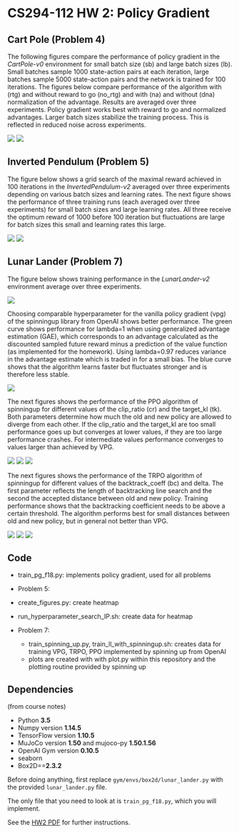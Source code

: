 # CS294-112 HW 2: Policy Gradient

## Cart Pole (Problem 4)

The following figures compare the performance of policy gradient in the <em>CartPole-v0</em> environment for small batch size (sb) and large batch sizes (lb). Small batches sample 1000 state-action pairs at each iteration, large batches sample 5000 state-action pairs and the network is trained for 100 iterations. The figures below compare performance of the algorithm with (rtg) and without reward to go (no_rtg) and with (na) and without (dna) normalization of the advantage. Results are averaged over three experiments. Policy gradient works best with reward to go and normalized advantages. Larger batch sizes stabilize the training process. This is reflected in reduced noise across experiments.

![](sb_performance_CartPole.png)
![](lb_performance_CartPole.png)

## Inverted Pendulum (Problem 5)

The figure below shows a grid search of the maximal reward achieved in 100 iterations in the <em>InvertedPendulum-v2</em> averaged over three experiments depending on various batch sizes and learning rates.
The next figure shows the performance of three training runs (each averaged over three experiments) for small batch sizes and large learning rates. All three receive the optimum reward of 1000 before 100 iteration but fluctuations are large for batch sizes this small and learning rates this large.

![](hyperparameter_search_IP.png)
![](InvertedPendulum_performance.png)


## Lunar Lander (Problem 7)

The figure below shows training performance in the <em>LunarLander-v2</em> environment average over three experiments.

![](ll_b40000_r0.005.png)

Choosing comparable hyperparameter for the vanilla policy gradient (vpg) of
the spinningup library from OpenAI shows better performance. The green curve
shows performance for lambda=1 when using generalized advantage estimation (GAE),
which corresponds to an advantage calculated as the discounted sampled future
reward minus a prediction of the value function (as implemented for the homework).
Using lambda=0.97 reduces variance in the advantage estimate which is traded in
for a small bias. The blue curve shows that the algorithm learns faster but fluctuates
stronger and is therefore less stable.

![](ll_vpg.png)

The next figures shows the performance of the PPO algorithm of spinningup for
different values of the clip_ratio (cr) and the target_kl (tk). Both parameters
determine how much the old and new policy are allowed to diverge from each other.
If the clip_ratio and the target_kl are too small performance goes up but
converges at lower values, if they are too large performance crashes. For
intermediate values performance converges to values larger than achieved by VPG.

![](ll_cr0.1.png)
![](ll_cr0.2.png)
![](ll_cr0.3.png)

The next figures shows the performance of the TRPO algorithm of spinningup for
different values of the backtrack_coeff (bc) and delta. The first parameter reflects
the length of backtracking line search and the second the accepted distance between
old and new policy. Training performance shows that the backtracking coefficient
needs to be above a certain threshold. The algorithm performs best for small distances
between old and new policy, but in general not better than VPG.

![](ll_bc0.25.png)
![](ll_bc0.5.png)
![](ll_bc0.75.png)

## Code

* train_pg_f18.py: implements policy gradient, used for all problems


* Problem 5:
 *  create_figures.py: create heatmap
 *  run_hyperparameter_search_IP.sh: create data for heatmap


* Problem 7:
  * train_spinning_up.py, train_ll_with_spinningup.sh: creates data for training
    VPG, TRPO, PPO implemented by spinning up from OpenAI
  * plots are created with with plot.py within this repository and the plotting
    routine provided by spinning up

## Dependencies
(from course notes)
 * Python **3.5**
 * Numpy version **1.14.5**
 * TensorFlow version **1.10.5**
 * MuJoCo version **1.50** and mujoco-py **1.50.1.56**
 * OpenAI Gym version **0.10.5**
 * seaborn
 * Box2D==**2.3.2**

Before doing anything, first replace `gym/envs/box2d/lunar_lander.py` with the provided `lunar_lander.py` file.

The only file that you need to look at is `train_pg_f18.py`, which you will implement.

See the [HW2 PDF](http://rail.eecs.berkeley.edu/deeprlcourse/static/homeworks/hw2.pdf) for further instructions.
